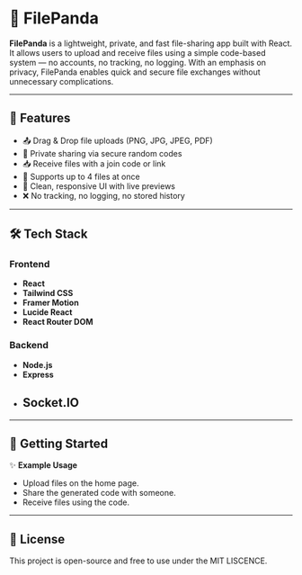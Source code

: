 # 🐼 FilePanda

**FilePanda** is a lightweight, private, and fast file-sharing app built with React. It allows users to upload and receive files using a simple code-based system — no accounts, no tracking, no logging. With an emphasis on privacy, FilePanda enables quick and secure file exchanges without unnecessary complications.

---

## 🚀 Features

- 📤 Drag & Drop file uploads (PNG, JPG, JPEG, PDF)
- 🔐 Private sharing via secure random codes
- 📥 Receive files with a join code or link
- 🧾 Supports up to 4 files at once
- 🧼 Clean, responsive UI with live previews
- ❌ No tracking, no logging, no stored history

---

## 🛠 Tech Stack

### Frontend

- **React**
- **Tailwind CSS**
- **Framer Motion**
- **Lucide React**
- **React Router DOM**

### Backend

- **Node.js**
- **Express**
- ## **Socket.IO**

---

## 🧪 Getting Started

✨ **Example Usage**

- Upload files on the home page.
- Share the generated code with someone.
- Receive files using the code.

---

## 📃 License

This project is open-source and free to use under the MIT LISCENCE.
